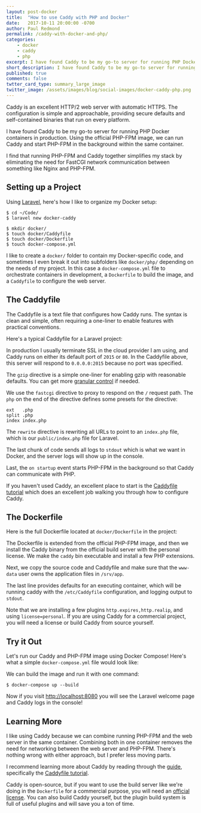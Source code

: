 ```yaml
---
layout: post-docker
title:  "How to use Caddy with PHP and Docker"
date:   2017-10-11 20:00:00 -0700
author: Paul Redmond
permalink: /caddy-with-docker-and-php/
categories:
    - docker
    - caddy
    - php
excerpt: I have found Caddy to be my go-to server for running PHP Docker containers in production. Learn how to run Caddy with Laravel in a PHP container.
short_description: I have found Caddy to be my go-to server for running PHP Docker containers in production. Using the official PHP-FPM image, we can run Caddy and start PHP-FPM in the background within the same container.
published: true
comments: false
twtter_card_type: summary_large_image
twitter_image: /assets/images/blog/social-images/docker-caddy-php.png
---
```


Caddy is an excellent HTTP/2 web server with automatic HTTPS. The configuration is simple and approachable, providing secure defaults and self-contained binaries that run on every platform.

I have found Caddy to be my go-to server for running PHP Docker containers in production. Using the official PHP-FPM image, we can run Caddy and start PHP-FPM in the background within the same container.

I find that running PHP-FPM and Caddy together simplifies my stack by eliminating the need for FastCGI network communication between something like Nginx and PHP-FPM. 

## Setting up a Project

Using [Laravel](https://laravel.com/), here's how I like to organize my Docker setup:

```
$ cd ~/Code/
$ laravel new docker-caddy

$ mkdir docker/
$ touch docker/Caddyfile
$ touch docker/Dockerfile
$ touch docker-compose.yml
```

I like to create a `docker/` folder to contain my Docker-specific code, and sometimes I even break it out into subfolders like `docker/php/` depending on the needs of my project. In this case a `docker-compose.yml` file to orchestrate containers in development, a `Dockerfile` to build the image, and a `Caddyfile` to configure the web server. 

## The Caddyfile

The Caddyfile is a text file that configures how Caddy runs. The syntax is clean and simple, often requiring a one-liner to enable features with practical conventions.

Here's a typical Caddyfile for a Laravel project:

<script src="https://gist.github.com/paulredmond/d406b956babfc6ec560a633adc3a9571.js"></script>

In production I usually terminate SSL in the cloud provider I am using, and Caddy runs on either its default port of `2015` or `80`. In the Caddyfile above, this server will respond to `0.0.0.0:2015` because no port was specified.

The `gzip` directive is a simple one-liner for enabling gzip with reasonable defaults. You can get more [granular control](https://caddyserver.com/docs/gzip#examples) if needed.

We use the `fastcgi` directive to proxy to respond on the `/` request path.  The `php` on the end of the directive defines some presets for the directive:

```
ext   .php
split .php
index index.php
```

The `rewrite` directive is rewriting all URLs to point to an `index.php` file, which is our `public/index.php` file for Laravel.

The last chunk of code sends all logs to `stdout` which is what we want in Docker, and the server logs will show up in the console.

Last, the `on startup` event starts PHP-FPM in the background so that Caddy can communicate with PHP.

If you haven't used Caddy, an excellent place to start is the [Caddyfile tutorial](https://caddyserver.com/tutorial/caddyfile) which does an excellent job walking you through how to configure  Caddy.

## The Dockerfile

Here is the full Dockerfile located at `docker/Dockerfile` in the project:

<script src="https://gist.github.com/paulredmond/bd28128b8d6684c527e8ed70aedc8e93.js"></script>

The Dockerfile is extended from the official PHP-FPM image, and then we install the Caddy binary from the official build server with the personal license. We make the `caddy` bin executable and install a few PHP extensions.

Next, we copy the source code and Caddyfile and make sure that the `www-data` user owns the application files in `/srv/app`.

The last line provides defaults for an executing container, which will be running caddy with the `/etc/Caddyfile` configuration, and logging output to `stdout`.

Note that we are installing a few plugins `http.expires,http.realip`, and using `license=personal`. If you are using Caddy for a commercial project, you will need a license or build Caddy from source yourself.

## Try it Out

Let's run our Caddy and PHP-FPM image using Docker Compose! Here's what a simple `docker-compose.yml` file would look like:

<script src="https://gist.github.com/paulredmond/5bab25fa7c182df16f19cceb838adc68.js"></script>

We can build the image and run it with one command:

```
$ docker-compose up --build
```

Now if you visit [http://localhost:8080](http://localhost:8080) you will see the Laravel welcome page and Caddy logs in the console!

## Learning More

I like using Caddy because we can combine running PHP-FPM and the web server in the same container. Combining both in one container removes the need for networking between the web server and PHP-FPM. There's nothing wrong with either approach, but I prefer less moving parts.

I recommend learning more about Caddy by reading through the [guide](https://caddyserver.com/tutorial), specifically the [Caddyfile tutorial](https://caddyserver.com/tutorial/caddyfile).

Caddy is open-source, but if you want to use the build server like we're doing in the `Dockerfile` for a commercial purpose, you will need an [official license](https://caddyserver.com/products/licenses). You can also build Caddy yourself, but the plugin build system is full of useful plugins and will save you a ton of time.
